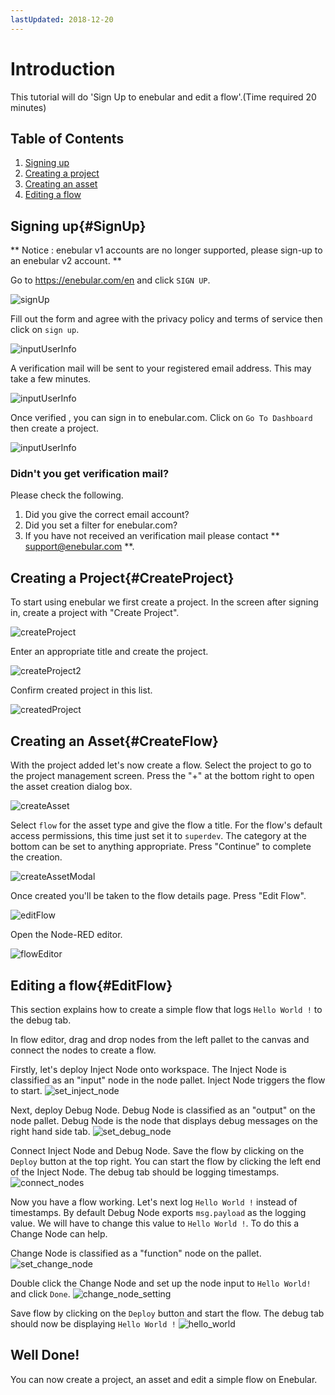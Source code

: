 ```yaml
---
lastUpdated: 2018-12-20
---
```


# Introduction

This tutorial will do 'Sign Up to enebular and edit a flow'.(Time required 20 minutes)

## Table of Contents

1. [Signing up](#SignUp)
1. [Creating a project](#CreateProject)
1. [Creating an asset](#CreateFlow)
1. [Editing a flow](#EditFlow)

## Signing up{#SignUp}

** Notice : enebular v1 accounts are no longer supported, please sign-up to an enebular v2 account. **

Go to https://enebular.com/en and click `SIGN UP`.

![signUp](./../../img/GetStarted/Introduction-signUp-en.png)

Fill out the form and agree with the privacy policy and terms of service then click on `sign up`.

![inputUserInfo](./../../img/GetStarted/Introduction-inputUserInfo.png)

A verification mail will be sent to your registered email address. This may take a few minutes.

![inputUserInfo](./../../img/GetStarted/Introduction-verifying.png)

Once verified , you can sign in to enebular.com.
Click on `Go To Dashboard` then create a project.

![inputUserInfo](./../../img/GetStarted/Introduction-verified.png)

### Didn't you get verification mail?

Please check the following.

1. Did you give the correct email account?
1. Did you set a filter for enebular.com?
1. If you have not received an verification mail please contact ** support@enebular.com **.

## Creating a Project{#CreateProject}

To start using enebular we first create a project. In the screen after signing in, create a project with "Create Project".

![createProject](./../../img/GetStarted/Introduction-createProject.png)

Enter an appropriate title and create the project.

![createProject2](./../../img/GetStarted/Introduction-createProject2.png)

Confirm created project in this list.

![createdProject](./../../img/GetStarted/Introduction-createdProject.png)

## Creating an Asset{#CreateFlow}

With the project added let's now create a flow. Select the project to go to the project management screen.
Press the "+" at the bottom right to open the asset creation dialog box.

![createAsset](./../../img/GetStarted/Introduction-createAsset.png)

Select `flow` for the asset type and give the flow a title. For the flow's default access permissions, this time just set it to `superdev`. The category at the bottom can be set to anything appropriate.
Press "Continue" to complete the creation.

![createAssetModal](./../../img/GetStarted/Introduction-createAssetModal.png)


Once created you'll be taken to the flow details page.
Press "Edit Flow".

![editFlow](./../../img/GetStarted/Introduction-editFlow.png)

Open the Node-RED editor.

![flowEditor](./../../img/GetStarted/Introduction-flowEditor.png)

## Editing a flow{#EditFlow}

This section explains how to create a simple flow that logs `Hello World !` to the debug tab.

In flow editor, drag and drop nodes from the left pallet to the canvas and connect the nodes to create a flow.

Firstly, let's deploy Inject Node onto workspace. The Inject Node is classified as an "input" node in the node pallet.
Inject Node triggers the flow to start.
![set_inject_node](./../../img/GetStarted/Introduction-inject_node.gif)

Next, deploy Debug Node. Debug Node is classified as an "output" on the node pallet.
Debug Node is the node that displays debug messages on the right hand side tab. 
![set_debug_node](./../../img/GetStarted/Introduction-debug_node.gif)

Connect Inject Node and Debug Node. 
Save the flow by clicking on the `Deploy` button at the top right. 
You can start the flow by clicking the left end of the Inject Node. The debug tab should be logging timestamps. 
![connect_nodes](./../../img/GetStarted/Introduction-connect_nodes.gif)

Now you have a flow working. Let's next log `Hello World !` instead of timestamps. By default Debug Node exports `msg.payload` as the logging value. We will have to change this value to `Hello World !`. To do this a Change Node can help. 

Change Node is classified as a "function" node on the pallet.
![set_change_node](./../../img/GetStarted/Introduction-set_change_node.gif)

Double click the Change Node and set up the node input to `Hello World!` and click `Done`.
![change_node_setting](./../../img/GetStarted/Introduction-change_node_setting.png)

Save flow by clicking on the `Deploy` button and start the flow. The debug tab should now be displaying `Hello World !`
![hello_world](./../../img/GetStarted/Introduction-hello_world.png)

## Well Done!

You can now create a project, an asset and edit a simple flow on Enebular. 
